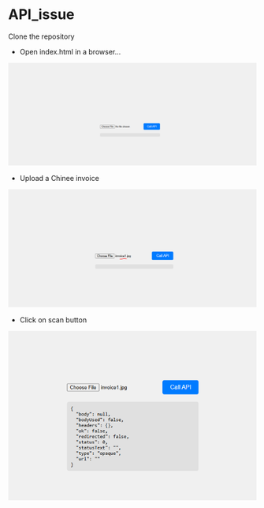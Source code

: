 # API_issue

Clone the repository
- Open index.html in a browser...

![image](images/1.png)

- Upload a Chinee invoice

![image](images/2.png)

- Click on scan button

![image](images/3.png)

